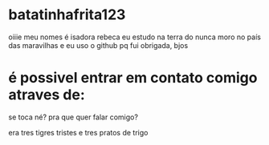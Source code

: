 # batatinhafrita123
oiiie meu nomes é isadora rebeca
eu estudo na terra do nunca
moro no país das maravilhas
e eu uso o github pq fui obrigada, bjos 
# é possivel entrar em contato comigo atraves de:
se toca né? pra que quer falar comigo?

era tres tigres tristes e tres pratos de trigo
